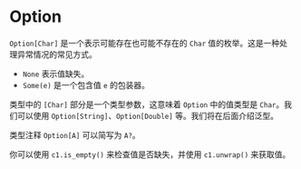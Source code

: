 # Option

`Option[Char]` 是一个表示可能存在也可能不存在的 `Char` 值的枚举。这是一种处理异常情况的常见方式。

- `None` 表示值缺失。
- `Some(e)` 是一个包含值 `e` 的包装器。

类型中的 `[Char]` 部分是一个类型参数，这意味着 `Option` 中的值类型是 `Char`。我们可以使用 `Option[String]`、`Option[Double]` 等。我们将在后面介绍泛型。

类型注释 `Option[A]` 可以简写为 `A?`。

你可以使用 `c1.is_empty()` 来检查值是否缺失，并使用 `c1.unwrap()` 来获取值。

